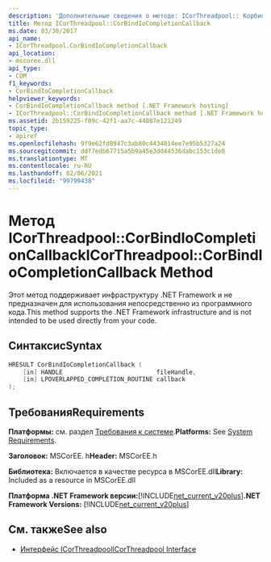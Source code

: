 ```yaml
---
description: 'Дополнительные сведения о методе: ICorThreadpool:: Корбиндиокомплетионкаллбакк'
title: Метод ICorThreadpool::CorBindIoCompletionCallback
ms.date: 03/30/2017
api_name:
- ICorThreadpool.CorBindIoCompletionCallback
api_location:
- mscoree.dll
api_type:
- COM
f1_keywords:
- CorBindIoCompletionCallback
helpviewer_keywords:
- CorBindIoCompletionCallback method [.NET Framework hosting]
- ICorThreadpool::CorBindIoCompletionCallback method [.NET Framework hosting]
ms.assetid: 2b159225-f09c-42f1-aa7c-44087e121249
topic_type:
- apiref
ms.openlocfilehash: 9f9e62fd8947c3ab80c4434814ee7e95b5327a24
ms.sourcegitcommit: ddf7edb67715a5b9a45e3dd44536dabc153c1de0
ms.translationtype: MT
ms.contentlocale: ru-RU
ms.lasthandoff: 02/06/2021
ms.locfileid: "99799438"
---
```

# <a name="icorthreadpoolcorbindiocompletioncallback-method"></a><span data-ttu-id="62ee4-103">Метод ICorThreadpool::CorBindIoCompletionCallback</span><span class="sxs-lookup"><span data-stu-id="62ee4-103">ICorThreadpool::CorBindIoCompletionCallback Method</span></span>

<span data-ttu-id="62ee4-104">Этот метод поддерживает инфраструктуру .NET Framework и не предназначен для использования непосредственно из программного кода.</span><span class="sxs-lookup"><span data-stu-id="62ee4-104">This method supports the .NET Framework infrastructure and is not intended to be used directly from your code.</span></span>  
  
## <a name="syntax"></a><span data-ttu-id="62ee4-105">Синтаксис</span><span class="sxs-lookup"><span data-stu-id="62ee4-105">Syntax</span></span>  
  
```cpp  
HRESULT CorBindIoCompletionCallback (  
    [in] HANDLE                          fileHandle,  
    [in] LPOVERLAPPED_COMPLETION_ROUTINE callback  
);  
```  
  
## <a name="requirements"></a><span data-ttu-id="62ee4-106">Требования</span><span class="sxs-lookup"><span data-stu-id="62ee4-106">Requirements</span></span>  

 <span data-ttu-id="62ee4-107">**Платформы:** см. раздел [Требования к системе](../../get-started/system-requirements.md).</span><span class="sxs-lookup"><span data-stu-id="62ee4-107">**Platforms:** See [System Requirements](../../get-started/system-requirements.md).</span></span>  
  
 <span data-ttu-id="62ee4-108">**Заголовок:** MSCorEE. h</span><span class="sxs-lookup"><span data-stu-id="62ee4-108">**Header:** MSCorEE.h</span></span>  
  
 <span data-ttu-id="62ee4-109">**Библиотека:** Включается в качестве ресурса в MSCorEE.dll</span><span class="sxs-lookup"><span data-stu-id="62ee4-109">**Library:** Included as a resource in MSCorEE.dll</span></span>  
  
 <span data-ttu-id="62ee4-110">**Платформа .NET Framework версии:**[!INCLUDE[net_current_v20plus](../../../../includes/net-current-v20plus-md.md)]</span><span class="sxs-lookup"><span data-stu-id="62ee4-110">**.NET Framework Versions:** [!INCLUDE[net_current_v20plus](../../../../includes/net-current-v20plus-md.md)]</span></span>  
  
## <a name="see-also"></a><span data-ttu-id="62ee4-111">См. также</span><span class="sxs-lookup"><span data-stu-id="62ee4-111">See also</span></span>

- [<span data-ttu-id="62ee4-112">Интерфейс ICorThreadpool</span><span class="sxs-lookup"><span data-stu-id="62ee4-112">ICorThreadpool Interface</span></span>](icorthreadpool-interface.md)
